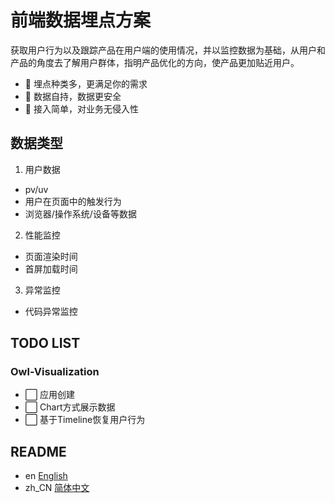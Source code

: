 # 前端数据埋点方案

获取用户行为以及跟踪产品在用户端的使用情况，并以监控数据为基础，从用户和产品的角度去了解用户群体，指明产品优化的方向，使产品更加贴近用户。

- 👬 埋点种类多，更满足你的需求
- 💪 数据自持，数据更安全
- 🚶 接入简单，对业务无侵入性

## 数据类型

1. 用户数据
- pv/uv
- 用户在页面中的触发行为
- 浏览器/操作系统/设备等数据

2. 性能监控
- 页面渲染时间
- 首屏加载时间

3. 异常监控
- 代码异常监控

## TODO LIST
### Owl-Visualization
- ⬜️ 应用创建
- ⬜️ Chart方式展示数据 
- ⬜️ 基于Timeline恢复用户行为 

## README
- en [English](../README.md)
- zh_CN [简体中文](README.zh_CN.md)